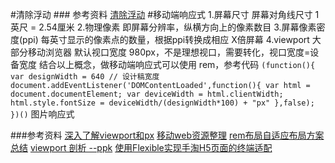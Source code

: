#清除浮动
    ### 参考资料
    [清除浮动](http://www.iyunlu.com/view/css-xhtml/55.html)
#移动端响应式
1.屏幕尺寸
    屏幕对角线尺寸 1英尺 = 2.54厘米
2.物理像素
    即屏幕分辨率，纵横方向上的像素数目
3.屏幕像素密度(ppi)
    每英寸显示的像素点的数量，根据ppi转换成相应 X倍屏幕
4.viewport
    <meta name="viewport" content="width=device-width,initial-scale=1,minimum-scale=1.max">
    大部分移动浏览器 默认视口宽度 980px，不是理想视口，需要转化，视口宽度=设备宽度
结合以上概念，做移动端响应式可以使用 rem，参考代码
`
(function(){
    var designWidth = 640 // 设计稿宽度
    document.addEventListener('DOMContentLoaded',function(){
        var html = document.documentElement;
        var deviceWidth = html.clientWidth;
        html.style.fontSize = deviceWidth/(designWidth*100) + "px"
    },false);
})()
`
图片响应式

###参考资料
    [深入了解viewport和px](http://tgideas.qq.com/webplat/info/news_version3/804/7104/7106/m5723/201509/376281.shtml)
    [移动web资源整理](http://www.cnblogs.com/PeunZhang/p/3407453.html#meta_6)
    [rem布局自适应布局方案总结](https://github.com/yunzhijia/front-end/blob/master/rem%E5%B8%83%E5%B1%80%E8%87%AA%E9%80%82%E5%BA%94%E5%B8%83%E5%B1%80%E6%96%B9%E6%A1%88%E6%80%BB%E7%BB%93.md)
    [viewport 剖析 --ppk](https://www.w3cplus.com/css/viewports.html)
    [使用Flexible实现手淘H5页面的终端适配](https://github.com/amfe/article/issues/17)